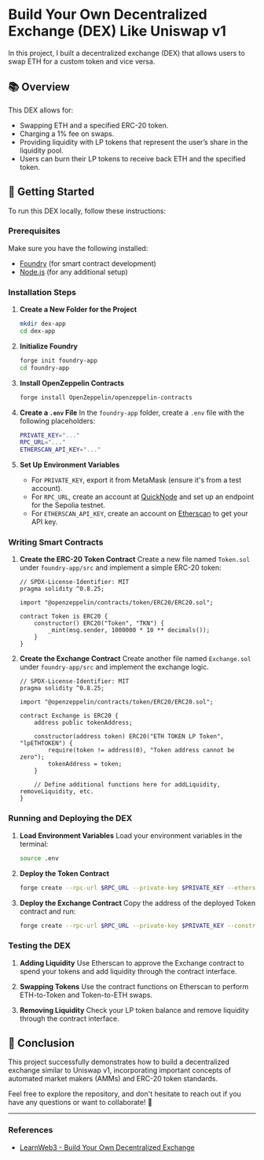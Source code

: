 
# Build Your Own Decentralized Exchange (DEX) Like Uniswap v1

In this project, I built a decentralized exchange (DEX) that allows users to swap ETH for a custom token and vice versa.

## 📚 Overview

This DEX allows for:
- Swapping ETH and a specified ERC-20 token.
- Charging a 1% fee on swaps.
- Providing liquidity with LP tokens that represent the user’s share in the liquidity pool.
- Users can burn their LP tokens to receive back ETH and the specified token.

## 🚀 Getting Started

To run this DEX locally, follow these instructions:

### Prerequisites
Make sure you have the following installed:
- [Foundry](https://book.getfoundry.sh/) (for smart contract development)
- [Node.js](https://nodejs.org/) (for any additional setup)

### Installation Steps
1. **Create a New Folder for the Project**
   ```bash
   mkdir dex-app
   cd dex-app
   ```

2. **Initialize Foundry**
   ```bash
   forge init foundry-app
   cd foundry-app
   ```

3. **Install OpenZeppelin Contracts**
   ```bash
   forge install OpenZeppelin/openzeppelin-contracts
   ```

4. **Create a `.env` File**
   In the `foundry-app` folder, create a `.env` file with the following placeholders:
   ```bash
   PRIVATE_KEY="..."
   RPC_URL="..."
   ETHERSCAN_API_KEY="..."
   ```

5. **Set Up Environment Variables**
   - For `PRIVATE_KEY`, export it from MetaMask (ensure it's from a test account).
   - For `RPC_URL`, create an account at [QuickNode](https://www.quicknode.com/) and set up an endpoint for the Sepolia testnet.
   - For `ETHERSCAN_API_KEY`, create an account on [Etherscan](https://etherscan.io/) to get your API key.

### Writing Smart Contracts

1. **Create the ERC-20 Token Contract**
   Create a new file named `Token.sol` under `foundry-app/src` and implement a simple ERC-20 token:

   ```solidity
   // SPDX-License-Identifier: MIT
   pragma solidity ^0.8.25;

   import "@openzeppelin/contracts/token/ERC20/ERC20.sol";

   contract Token is ERC20 {
       constructor() ERC20("Token", "TKN") {
           _mint(msg.sender, 1000000 * 10 ** decimals());
       }
   }
   ```

2. **Create the Exchange Contract**
   Create another file named `Exchange.sol` under `foundry-app/src` and implement the exchange logic.

   ```solidity
   // SPDX-License-Identifier: MIT
   pragma solidity ^0.8.25;

   import "@openzeppelin/contracts/token/ERC20/ERC20.sol";

   contract Exchange is ERC20 {
       address public tokenAddress;

       constructor(address token) ERC20("ETH TOKEN LP Token", "lpETHTOKEN") {
           require(token != address(0), "Token address cannot be zero");
           tokenAddress = token;
       }

       // Define additional functions here for addLiquidity, removeLiquidity, etc.
   }
   ```

### Running and Deploying the DEX

1. **Load Environment Variables**
   Load your environment variables in the terminal:
   ```bash
   source .env
   ```

2. **Deploy the Token Contract**
   ```bash
   forge create --rpc-url $RPC_URL --private-key $PRIVATE_KEY --etherscan-api-key $ETHERSCAN_API_KEY src/Token.sol:Token
   ```

3. **Deploy the Exchange Contract**
   Copy the address of the deployed Token contract and run:
   ```bash
   forge create --rpc-url $RPC_URL --private-key $PRIVATE_KEY --constructor-args <Token_Contract_Address> --etherscan-api-key $ETHERSCAN_API_KEY src/Exchange.sol:Exchange
   ```

### Testing the DEX
1. **Adding Liquidity**
   Use Etherscan to approve the Exchange contract to spend your tokens and add liquidity through the contract interface.

2. **Swapping Tokens**
   Use the contract functions on Etherscan to perform ETH-to-Token and Token-to-ETH swaps.

3. **Removing Liquidity**
   Check your LP token balance and remove liquidity through the contract interface.

## 🌈 Conclusion

This project successfully demonstrates how to build a decentralized exchange similar to Uniswap v1, incorporating important concepts of automated market makers (AMMs) and ERC-20 token standards. 

Feel free to explore the repository, and don't hesitate to reach out if you have any questions or want to collaborate! 🙌

---

### References
- [LearnWeb3 - Build Your Own Decentralized Exchange](https://learnweb3.io/courses/sophomore/build-your-own-decentralized-exchange-like-uniswap-v1)
